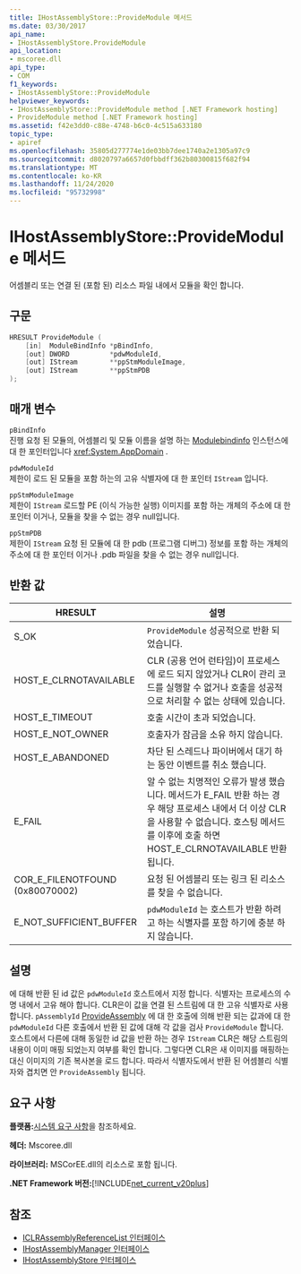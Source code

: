 ```yaml
---
title: IHostAssemblyStore::ProvideModule 메서드
ms.date: 03/30/2017
api_name:
- IHostAssemblyStore.ProvideModule
api_location:
- mscoree.dll
api_type:
- COM
f1_keywords:
- IHostAssemblyStore::ProvideModule
helpviewer_keywords:
- IHostAssemblyStore::ProvideModule method [.NET Framework hosting]
- ProvideModule method [.NET Framework hosting]
ms.assetid: f42e3dd0-c88e-4748-b6c0-4c515a633180
topic_type:
- apiref
ms.openlocfilehash: 35805d277774e1de03bb7dee1740a2e1305a97c9
ms.sourcegitcommit: d8020797a6657d0fbbdff362b80300815f682f94
ms.translationtype: MT
ms.contentlocale: ko-KR
ms.lasthandoff: 11/24/2020
ms.locfileid: "95732998"
---
```

# <a name="ihostassemblystoreprovidemodule-method"></a>IHostAssemblyStore::ProvideModule 메서드

어셈블리 또는 연결 된 (포함 된) 리소스 파일 내에서 모듈을 확인 합니다.  
  
## <a name="syntax"></a>구문  
  
```cpp  
HRESULT ProvideModule (  
    [in]  ModuleBindInfo *pBindInfo,  
    [out] DWORD          *pdwModuleId,  
    [out] IStream        **ppStmModuleImage,  
    [out] IStream        **ppStmPDB  
);  
```  
  
## <a name="parameters"></a>매개 변수  

 `pBindInfo`  
 진행 요청 된 모듈의, 어셈블리 및 모듈 이름을 설명 하는 [Modulebindinfo](modulebindinfo-structure.md) 인스턴스에 대 한 포인터입니다 <xref:System.AppDomain> .  
  
 `pdwModuleId`  
 제한이 로드 된 모듈을 포함 하는의 고유 식별자에 대 한 포인터 `IStream` 입니다.  
  
 `ppStmModuleImage`  
 제한이 `IStream` 로드할 PE (이식 가능한 실행) 이미지를 포함 하는 개체의 주소에 대 한 포인터 이거나, 모듈을 찾을 수 없는 경우 null입니다.  
  
 `ppStmPDB`  
 제한이 `IStream` 요청 된 모듈에 대 한 pdb (프로그램 디버그) 정보를 포함 하는 개체의 주소에 대 한 포인터 이거나 .pdb 파일을 찾을 수 없는 경우 null입니다.  
  
## <a name="return-value"></a>반환 값  
  
|HRESULT|설명|  
|-------------|-----------------|  
|S_OK|`ProvideModule` 성공적으로 반환 되었습니다.|  
|HOST_E_CLRNOTAVAILABLE|CLR (공용 언어 런타임)이 프로세스에 로드 되지 않았거나 CLR이 관리 코드를 실행할 수 없거나 호출을 성공적으로 처리할 수 없는 상태에 있습니다.|  
|HOST_E_TIMEOUT|호출 시간이 초과 되었습니다.|  
|HOST_E_NOT_OWNER|호출자가 잠금을 소유 하지 않습니다.|  
|HOST_E_ABANDONED|차단 된 스레드나 파이버에서 대기 하는 동안 이벤트를 취소 했습니다.|  
|E_FAIL|알 수 없는 치명적인 오류가 발생 했습니다. 메서드가 E_FAIL 반환 하는 경우 해당 프로세스 내에서 더 이상 CLR을 사용할 수 없습니다. 호스팅 메서드를 이후에 호출 하면 HOST_E_CLRNOTAVAILABLE 반환 됩니다.|  
|COR_E_FILENOTFOUND (0x80070002)|요청 된 어셈블리 또는 링크 된 리소스를 찾을 수 없습니다.|  
|E_NOT_SUFFICIENT_BUFFER|`pdwModuleId` 는 호스트가 반환 하려고 하는 식별자를 포함 하기에 충분 하지 않습니다.|  
  
## <a name="remarks"></a>설명  

 에 대해 반환 된 id 값은 `pdwModuleId` 호스트에서 지정 합니다. 식별자는 프로세스의 수명 내에서 고유 해야 합니다. CLR은이 값을 연결 된 스트림에 대 한 고유 식별자로 사용 합니다. `pAssemblyId` [ProvideAssembly](ihostassemblystore-provideassembly-method.md) 에 대 한 호출에 의해 반환 되는 값과에 대 한 `pdwModuleId` 다른 호출에서 반환 된 값에 대해 각 값을 검사 `ProvideModule` 합니다. 호스트에서 다른에 대해 동일한 id 값을 반환 하는 경우 `IStream` CLR은 해당 스트림의 내용이 이미 매핑 되었는지 여부를 확인 합니다. 그렇다면 CLR은 새 이미지를 매핑하는 대신 이미지의 기존 복사본을 로드 합니다. 따라서 식별자도에서 반환 된 어셈블리 식별자와 겹치면 안 `ProvideAssembly` 됩니다.  
  
## <a name="requirements"></a>요구 사항  

 **플랫폼:**[시스템 요구 사항](../../get-started/system-requirements.md)을 참조하세요.  
  
 **헤더:** Mscoree.dll  
  
 **라이브러리:** MSCorEE.dll의 리소스로 포함 됩니다.  
  
 **.NET Framework 버전:**[!INCLUDE[net_current_v20plus](../../../../includes/net-current-v20plus-md.md)]  
  
## <a name="see-also"></a>참조

- [ICLRAssemblyReferenceList 인터페이스](iclrassemblyreferencelist-interface.md)
- [IHostAssemblyManager 인터페이스](ihostassemblymanager-interface.md)
- [IHostAssemblyStore 인터페이스](ihostassemblystore-interface.md)
